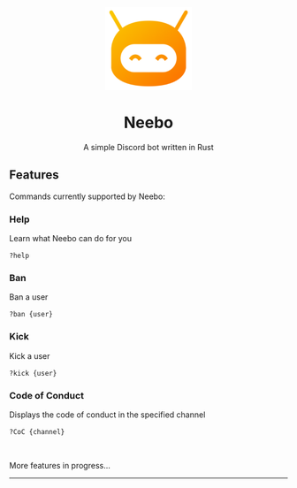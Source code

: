 <p align="center"><img src="assets/images/logo.png" alt="logo.png" height="150px"></p>
<h1 align="center">Neebo</h1>
<p align="center">A simple Discord bot written in Rust</p>

## Features
Commands currently supported by Neebo:

### Help
Learn what Neebo can do for you
```
?help
```

### Ban
Ban a user
```
?ban {user}
```
### Kick
Kick a user
```
?kick {user}
```

### Code of Conduct
Displays the code of conduct in the specified channel
```
?CoC {channel}
```
<br />

More features in progress...

---
